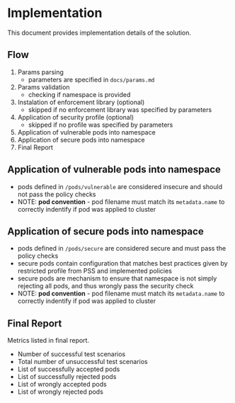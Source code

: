 # Implementation

This document provides implementation details of the solution.

## Flow
1. Params parsing
    - parameters are specified in `docs/params.md`
2. Params validation
    - checking if namespace is provided
3. Instalation of enforcement library (optional)
    - skipped if no enforcement library was specified by parameters
4. Application of security profile (optional)
    - skipped if no profile was specified by parameters
5. Application of vulnerable pods into namespace
6. Application of secure pods into namespace
7. Final Report

## Application of vulnerable pods into namespace
- pods defined in `/pods/vulnerable` are considered insecure and should not pass the policy checks
- NOTE: **pod convention** - pod filename must match its `metadata.name` to correctly indentify if pod was applied to cluster

## Application of secure pods into namespace
- pods defined in `/pods/secure` are considered secure and must pass the policy checks
- secure pods contain configuration that matches best practices given by restricted profile from PSS and implemented policies
- secure pods are mechanism to ensure that namespace is not simply rejecting all pods, and thus wrongly pass the security check
- NOTE: **pod convention** - pod filename must match its `metadata.name` to correctly indentify if pod was applied to cluster


## Final Report

Metrics listed in final report.
- Number of successful test scenarios
- Total number of unsuccessful test scenarios
- List of successfully accepted pods
- List of successfully rejected pods
- List of wrongly accepted pods
- List of wrongly rejected pods